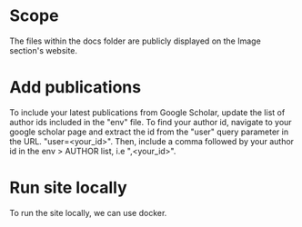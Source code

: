 # Scope

The files within the docs folder are publicly displayed on the Image section's website.

# Add publications

To include your latest publications from Google Scholar, update the list of author ids included in the "env" file. To find your author id, navigate to your google scholar page and extract the id from the "user" query parameter in the URL. "user=<your_id>". Then, include a comma followed by your author id in the env > AUTHOR list, i.e ",<your_id>".

# Run site locally

To run the site locally, we can use docker.
